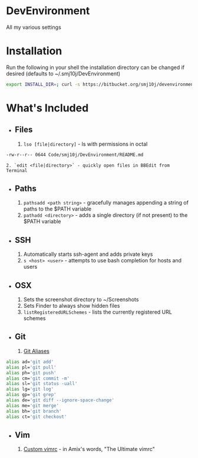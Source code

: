 DevEnvironment
==============

All my various settings

# Installation #

Run the following in your shell the installation directory can be changed if desired (defaults to ~/.smj10j/DevEnvironment)
``` .bash 
export INSTALL_DIR=; curl -s https://bitbucket.org/smj10j/devenvironment/raw/e6829c9aeea0ef987ab78c406d19d0dd1deb1df2/install/install.sh | /bin/bash
```


# What's Included #

- ## Files ##
	1. `lso [file|directory]` - ls with permissions in octal
``` .bash
-rw-r--r-- 0644 Code/smj10j/DevEnvironment/README.md
```
	2. `edit <file|directory>` - quickly open files in BBEdit from Terminal
	
	
- ## Paths ##
	1. `pathsadd <path string>` - gracefully manages appending a string of paths to the $PATH variable
	2. `pathadd <directory>` - adds a single directory (if not present) to the $PATH variable
		
		
- ## SSH ##
	1. Automatically starts ssh-agent and adds private keys
	2. `s <host> <user>` - attempts to use bash completion for hosts and users


- ## OSX ##
	1. Sets the screenshot directory to  ~/Screenshots
	2. Sets Finder to always show hidden files
	3. `listRegisteredURLSchemes` - lists the currently registered URL schemes


- ## Git ##
	1. [Git Aliases](http://www.jperla.com/blog/post/teach-yourself-git-in-2-minutes)
``` .bash
alias ad='git add'
alias pl='git pull'
alias ph='git push'
alias cm='git commit -m'
alias sl='git status -uall'
alias lg='git log'
alias gp='git grep'
alias de='git diff --ignore-space-change'
alias me='git merge'
alias bh='git branch'
alias ct='git checkout'
```

- ## Vim ##
	1. [Custom vimrc](https://github.com/amix/vimrc) - in Amix's words, "The Ultimate vimrc"
		
		
		
		
		
		
		
		
		